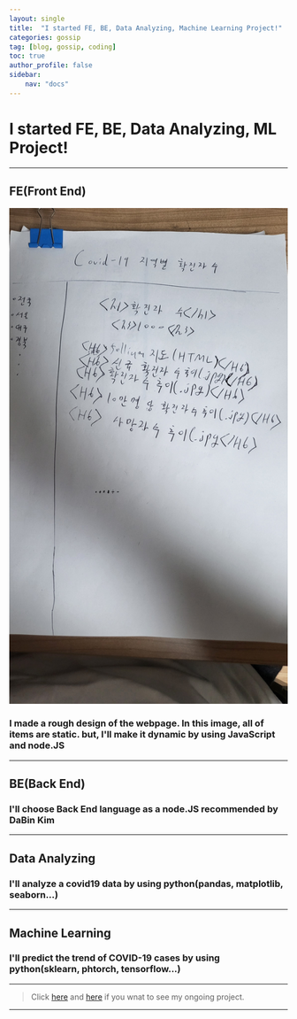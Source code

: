 ```yaml
---
layout: single
title:  "I started FE, BE, Data Analyzing, Machine Learning Project!"
categories: gossip
tag: [blog, gossip, coding]
toc: true
author_profile: false
sidebar:
    nav: "docs"
---
```

# I started FE, BE, Data Analyzing, ML Project!
---
## FE(Front End)
![Front_End](/images/2022-02-17-Project_1/FE.jpg)
### I made a rough design of the webpage. In this image, all of items are static. but, I'll make it dynamic by using JavaScript and node.JS
---
## BE(Back End)
### I'll choose Back End language as a node.JS recommended by DaBin Kim
---
## Data Analyzing
### I'll analyze a covid19 data by using python(pandas, matplotlib, seaborn...)
---
## Machine Learning
### I'll predict the trend of COVID-19 cases by using python(sklearn, phtorch, tensorflow...)
---
>Click [here](https://majorwallet.github.io/COVID19_HTML/) and [here](https://majorwallet.github.io/Covid-19_Data_Analysis_using_API/) if you wnat to see my ongoing project.
---